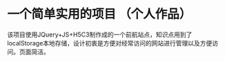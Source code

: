 # 一个简单实用的项目 （个人作品）
该项目使用JQuery+JS+H5C3制作成的一个前航站点，知识点用到了localStorage本地存储，设计初衷是方便对经常访问的网站进行管理以及方便访问。页面简洁。